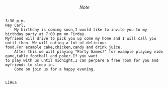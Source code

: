 $$ Note $$

                                                                                                        3:30 p.m.
    Hey Carl,
        My birthday is coming soon,I would like to invite you to my birthday party at 7:00 pm on Firday.
    Myfriend will drive to pick you up come my home and I will call you until then. We will eating a lot of delicious
    food.For example cake,chicken,candy and drink juice. 
        After this we will playing "Party Games!" for example playing vido game,table football and poker.If you want  
    to play with us until midnight,I can perpare a free room for you and myfriends to sleep in.
        Come on join us for a happy evening.

                                                                                                            LiHua